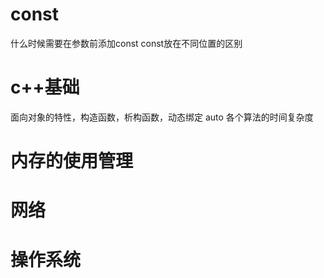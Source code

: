 # const
什么时候需要在参数前添加const
const放在不同位置的区别

# c++基础
面向对象的特性，构造函数，析构函数，动态绑定
auto
各个算法的时间复杂度

# 内存的使用管理

# 网络

# 操作系统